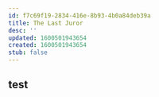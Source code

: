 ```yaml
---
id: f7c69f19-2834-416e-8b93-4b0a84deb39a
title: The Last Juror
desc: ''
updated: 1600501943654
created: 1600501943654
stub: false
---
```


## test

